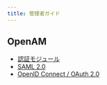 ```yaml
---
title: 管理者ガイド
---
```

## OpenAM
* [認証モジュール](../../ja/Authentication/)
* [SAML 2.0](../../ja/SAML-2.0/)
* [OpenID Connect / OAuth 2.0](../../ja/OpenID-Connect/)
